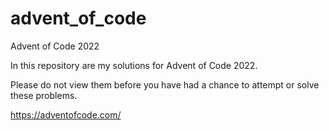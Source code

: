 # advent_of_code
Advent of Code 2022

In this repository are my solutions for Advent of Code 2022.

Please do not view them before you have had a chance to attempt or solve these problems.

https://adventofcode.com/
